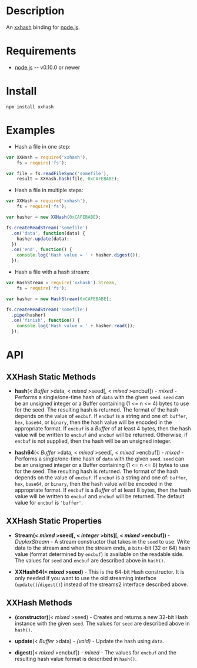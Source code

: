 
Description
===========

An [xxhash](https://github.com/Cyan4973/xxHash) binding for [node.js](http://nodejs.org/).


Requirements
============

* [node.js](http://nodejs.org/) -- v0.10.0 or newer


Install
============

    npm install xxhash


Examples
========

* Hash a file in one step:

```javascript
var XXHash = require('xxhash'),
    fs = require('fs');

var file = fs.readFileSync('somefile'),
    result = XXHash.hash(file, 0xCAFEBABE);
```

* Hash a file in multiple steps:

```javascript
var XXHash = require('xxhash'),
    fs = require('fs');

var hasher = new XXHash(0xCAFEBABE);

fs.createReadStream('somefile')
  .on('data', function(data) {
    hasher.update(data);
  })
  .on('end', function() {
    console.log('Hash value = ' + hasher.digest());
  });
```

* Hash a file with a hash stream:

```javascript
var HashStream = require('xxhash').Stream,
    fs = require('fs');

var hasher = new HashStream(0xCAFEBABE);

fs.createReadStream('somefile')
  .pipe(hasher)
  .on('finish', function() {
    console.log('Hash value = ' + hasher.read());
  });
```


API
===

XXHash Static Methods
---------------------

* **hash**(< _Buffer_ >data, < _mixed_ >seed[, < _mixed_ >encbuf]) - _mixed_ - Performs a single/one-time hash of `data` with the given `seed`. `seed` can be an unsigned integer or a Buffer containing (1 <= n <= 4) bytes to use for the seed. The resulting hash is returned. The format of the hash depends on the value of `encbuf`. If `encbuf` is a string and one of: `buffer`, `hex`, `base64`, or `binary`, then the hash value will be encoded in the appropriate format. If `encbuf` is a _Buffer_ of at least 4 bytes, then the hash value will be written to `encbuf` and `encbuf` will be returned. Otherwise, if `encbuf` is not supplied, then the hash will be an unsigned integer.

* **hash64**(< _Buffer_ >data, < _mixed_ >seed[, < _mixed_ >encbuf]) - _mixed_ - Performs a single/one-time hash of `data` with the given `seed`. `seed` can be an unsigned integer or a Buffer containing (1 <= n <= 8) bytes to use for the seed. The resulting hash is returned. The format of the hash depends on the value of `encbuf`. If `encbuf` is a string and one of: `buffer`, `hex`, `base64`, or `binary`, then the hash value will be encoded in the appropriate format. If `encbuf` is a _Buffer_ of at least 8 bytes, then the hash value will be written to `encbuf` and `encbuf` will be returned. The default value for `encbuf` is `'buffer'`.


XXHash Static Properties
------------------------

* **Stream(< _mixed_ >seed[, < _integer_ >bits][, < _mixed_ >encbuf])** - _DuplexStream_ - A stream constructor that takes in the `seed` to use. Write data to the stream and when the stream ends, a `bits`-bit (32 or 64) hash value (format determined by `encbuf`) is available on the readable side. The values for `seed` and `encbuf` are described above in `hash()`.

* **XXHash64(< _mixed_ >seed)** - This is the 64-bit Hash constructor. It is only needed if you want to use the old streaming interface (`update()`/`digest()`) instead of the streams2 interface described above.


XXHash Methods
--------------

* **(constructor)**(< _mixed_ >seed) - Creates and returns a new 32-bit Hash instance with the given `seed`. The values for `seed` are described above in `hash()`.

* **update**(< _Buffer_ >data) - _(void)_ - Update the hash using `data`.

* **digest**([< _mixed_ >encbuf])  - _mixed_ - The values for `encbuf` and the resulting hash value format is described in `hash()`.
